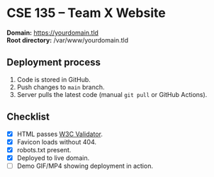 # CSE 135 – Team X Website

**Domain:** https://yourdomain.tld  
**Root directory:** /var/www/yourdomain.tld

## Deployment process
1. Code is stored in GitHub.
2. Push changes to `main` branch.
3. Server pulls the latest code (manual `git pull` or GitHub Actions).

## Checklist
- [x] HTML passes [W3C Validator](https://validator.w3.org/nu/).
- [x] Favicon loads without 404.
- [x] robots.txt present.
- [x] Deployed to live domain.
- [ ] Demo GIF/MP4 showing deployment in action.
